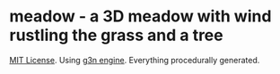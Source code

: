 # meadow - a 3D meadow with wind rustling the grass and a tree
[MIT License](/LICENSE). Using [g3n engine](https://github.com/g3n/engine).
Everything procedurally generated.
